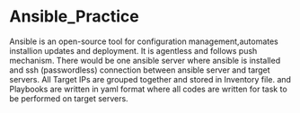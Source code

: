 # Ansible_Practice
 Ansible is an open-source tool for configuration management,automates installion updates and deployment.
 It is agentless and follows push mechanism.
 There would be one ansible server where ansible is installed and ssh (passwordless) connection between ansible server and target servers.
All Target IPs are grouped together and stored in Inventory file.
and Playbooks are written in yaml format where all codes are written for task to be performed on target servers.



